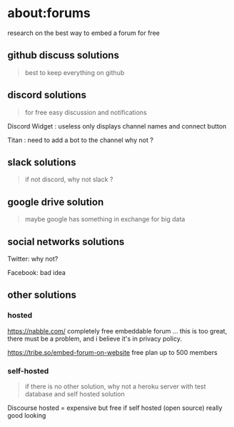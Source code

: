 # about:forums

research on the best way to embed a forum for free

## github discuss solutions

> best to keep everything on github

## discord solutions

> for free easy discussion and notifications

Discord Widget :
useless
only displays channel names and connect button

Titan :
need to add a bot to the channel
why not ?




## slack solutions

> if not discord, why not slack ?


## google drive solution

> maybe google has something
> in exchange for big data

## social networks solutions

Twitter:
why not?

Facebook:
bad idea

## other solutions

### hosted

https://nabble.com/
completely free embeddable forum ...
this is too great, there must be a problem,
and i believe it's in privacy policy.

https://tribe.so/embed-forum-on-website
free plan up to 500 members

### self-hosted

> if there is no other solution,
> why not a heroku server with test database
> and self hosted solution

Discourse
hosted = expensive but free if self hosted (open source)
really good looking